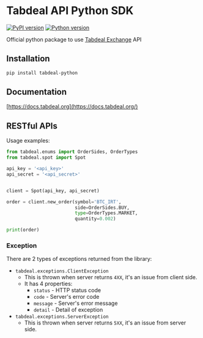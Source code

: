 # Tabdeal API Python SDK
[![PyPI version](https://img.shields.io/pypi/v/tabdeal-python)](https://pypi.python.org/pypi/tabdeal-python)
[![Python version](https://img.shields.io/pypi/pyversions/tabdeal-python)](https://www.python.org/downloads/)



Official python package to use [Tabdeal Exchange](https://www.tabdeal.org/) API


## Installation

```bash
pip install tabdeal-python
```

## Documentation

[https://docs.tabdeal.org](https://docs.tabdeal.org/)

## RESTful APIs

Usage examples:
```python
from tabdeal.enums import OrderSides, OrderTypes
from tabdeal.spot import Spot

api_key = '<api_key>'
api_secret = '<api_secret>'


client = Spot(api_key, api_secret)

order = client.new_order(symbol='BTC_IRT',
                         side=OrderSides.BUY,
                         type=OrderTypes.MARKET,
                         quantity=0.002)

print(order)
```

### Exception

There are 2 types of exceptions returned from the library:
- `tabdeal.exceptions.ClientException`
    - This is thrown when server returns `4XX`, it's an issue from client side.
    - It has 4 properties:
        - `status` - HTTP status code
        - `code` - Server's error code
        - `message` - Server's error message
        - `detail` - Detail of exception
- `tabdeal.exceptions.ServerException`
    - This is thrown when server returns `5XX`, it's an issue from server side.
